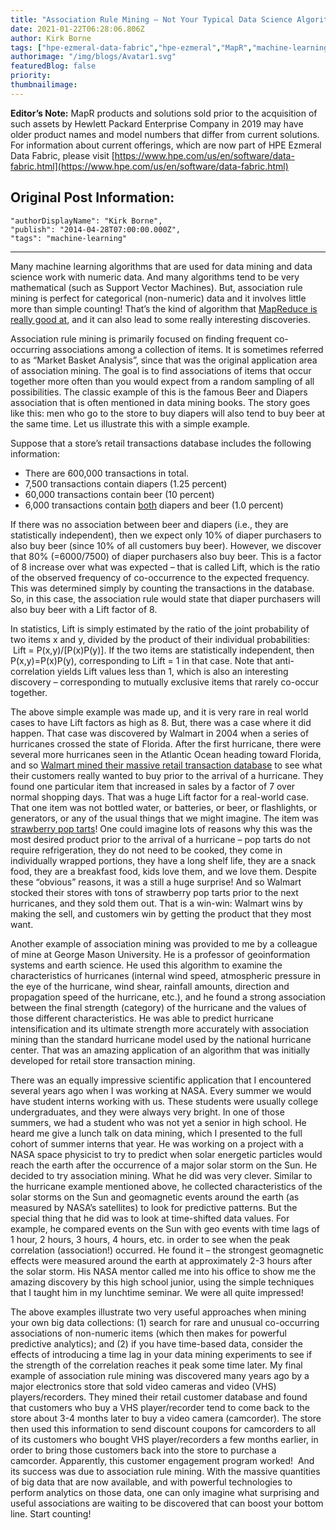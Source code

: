 ```yaml
---
title: "Association Rule Mining – Not Your Typical Data Science Algorithm"
date: 2021-01-22T06:28:06.806Z
author: Kirk Borne 
tags: ["hpe-ezmeral-data-fabric","hpe-ezmeral","MapR","machine-learning","data-mining", "data-scientist"]
authorimage: "/img/blogs/Avatar1.svg"
featuredBlog: false
priority:
thumbnailimage:
---
```

**Editor’s Note:** MapR products and solutions sold prior to the acquisition of such assets by Hewlett Packard Enterprise Company in 2019 may have older product names and model numbers that differ from current solutions. For information about current offerings, which are now part of HPE Ezmeral Data Fabric, please visit [https://www.hpe.com/us/en/software/data-fabric.html](https://www.hpe.com/us/en/software/data-fabric.html)

## Original Post Information:

```
"authorDisplayName": "Kirk Borne",
"publish": "2014-04-28T07:00:00.000Z",
"tags": "machine-learning"
```

---

Many machine learning algorithms that are used for data mining and data science work with numeric data. And many algorithms tend to be very mathematical (such as Support Vector Machines). But, association rule mining is perfect for categorical (non-numeric) data and it involves little more than simple counting! That’s the kind of algorithm that [MapReduce is really good at](http://codecapsule.com/2010/04/15/efficient-counting-mapreduce/), and it can also lead to some really interesting discoveries.

Association rule mining is primarily focused on finding frequent co-occurring associations among a collection of items. It is sometimes referred to as “Market Basket Analysis”, since that was the original application area of association mining. The goal is to find associations of items that occur together more often than you would expect from a random sampling of all possibilities. The classic example of this is the famous Beer and Diapers association that is often mentioned in data mining books. The story goes like this: men who go to the store to buy diapers will also tend to buy beer at the same time. Let us illustrate this with a simple example.   

Suppose that a store’s retail transactions database includes the following information:

*   There are 600,000 transactions in total.
*   7,500 transactions contain diapers (1.25 percent)
*   60,000 transactions contain beer (10 percent)
*   6,000 transactions contain <u>both</u> diapers and beer (1.0 percent)

If there was no association between beer and diapers (i.e., they are statistically independent), then we expect only 10% of diaper purchasers to also buy beer (since 10% of all customers buy beer). However, we discover that 80% (=6000/7500) of diaper purchasers also buy beer. This is a factor of 8 increase over what was expected – that is called Lift, which is the ratio of the observed frequency of co-occurrence to the expected frequency. This was determined simply by counting the transactions in the database. So, in this case, the association rule would state that diaper purchasers will also buy beer with a Lift factor of 8\.   

In statistics, Lift is simply estimated by the ratio of the joint probability of two items x and y, divided by the product of their individual probabilities:  Lift = P(x,y)/\[P(x)P(y)\]. If the two items are statistically independent, then P(x,y)=P(x)P(y), corresponding to Lift = 1 in that case. Note that anti-correlation yields Lift values less than 1, which is also an interesting discovery – corresponding to mutually exclusive items that rarely co-occur together.

The above simple example was made up, and it is very rare in real world cases to have Lift factors as high as 8\. But, there was a case where it did happen. That case was discovered by Walmart in 2004 when a series of hurricanes crossed the state of Florida. After the first hurricane, there were several more hurricanes seen in the Atlantic Ocean heading toward Florida, and so [Walmart mined their massive retail transaction database](http://www.nytimes.com/2004/11/14/business/yourmoney/14wal.html) to see what their customers really wanted to buy prior to the arrival of a hurricane. They found one particular item that increased in sales by a factor of 7 over normal shopping days. That was a huge Lift factor for a real-world case. That one item was not bottled water, or batteries, or beer, or flashlights, or generators, or any of the usual things that we might imagine. The item was [strawberry pop tarts](http://www.hurricaneville.com/pop_tarts.html)! One could imagine lots of reasons why this was the most desired product prior to the arrival of a hurricane – pop tarts do not require refrigeration, they do not need to be cooked, they come in individually wrapped portions, they have a long shelf life, they are a snack food, they are a breakfast food, kids love them, and we love them. Despite these “obvious” reasons, it was a still a huge surprise! And so Walmart stocked their stores with tons of strawberry pop tarts prior to the next hurricanes, and they sold them out. That is a win-win: Walmart wins by making the sell, and customers win by getting the product that they most want.

Another example of association mining was provided to me by a colleague of mine at George Mason University. He is a professor of geoinformation systems and earth science. He used this algorithm to examine the characteristics of hurricanes (internal wind speed, atmospheric pressure in the eye of the hurricane, wind shear, rainfall amounts, direction and propagation speed of the hurricane, etc.​), and he found a strong association between the final strength (category) of the hurricane and the values of those different characteristics. He was able to predict hurricane intensification and its ultimate strength more accurately with association mining than the standard hurricane model used by the national hurricane center. That was an amazing application of an algorithm that was initially developed for retail store transaction mining.

There was an equally impressive scientific application that I encountered several years ago when I was working at NASA. Every summer we would have student interns working with us. These students were usually college undergraduates, and they were always very bright. In one of those summers, we had a student who was not yet a senior in high school. He heard me give a lunch talk on data mining, which I presented to the full cohort of summer interns that year. He was working on a project with a NASA space physicist to try to predict when solar energetic particles would reach the earth after the occurrence of a major solar storm on the Sun. He decided to try association mining. What he did was very clever. Similar to the hurricane example mentioned above, he collected characteristics of the solar storms on the Sun and geomagnetic events around the earth (as measured by NASA’s satellites) to look for predictive patterns. But the special thing that he did was to look at time-shifted data values. For example, he compared events on the Sun with geo events with time lags of 1 hour, 2 hours, 3 hours, 4 hours, etc. in order to see when the peak correlation (association!) occurred. He found it – the strongest geomagnetic effects were measured around the earth at approximately 2-3 hours after the solar storm. His NASA mentor called me into his office to show me the amazing discovery by this high school junior, using the simple techniques that I taught him in my lunchtime seminar. We were all quite impressed!

The above examples illustrate two very useful approaches when mining your own big data collections: (1) search for rare and unusual co-occurring associations of non-numeric items (which then makes for powerful predictive analytics); and (2) if you have time-based data, consider the effects of introducing a time lag in your data mining experiments to see if the strength of the correlation reaches it peak some time later​. My final example of association rule mining was discovered many years ago by a major electronics store that sold video cameras and video (VHS) players/recorders. They mined their retail customer database and found that customers who buy a VHS player/recorder tend to come back to the store about 3-4 months later to buy a video camera (camcorder). The store then used this information to send discount coupons for camcorders to all of its customers who bought VHS player/recorders a few months earlier, in order to bring those customers back into the store to purchase a camcorder. Apparently, this customer engagement program worked!  And its success was due to association rule mining. With the massive quantities of big data that are now available, and with powerful technologies to perform analytics on those data, one can only imagine what surprising and useful associations are waiting to be discovered that can boost your bottom line. Start counting!
